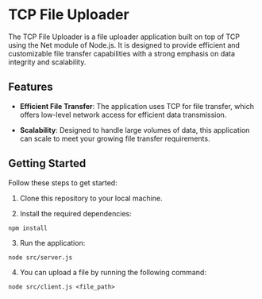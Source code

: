# TCP File Uploader

The TCP File Uploader is a file uploader application built on top of TCP using the Net module of Node.js. It is designed to provide efficient and customizable file transfer capabilities with a strong emphasis on data integrity and scalability.

## Features

- **Efficient File Transfer**: The application uses TCP for file transfer, which offers low-level network access for efficient data transmission.

- **Scalability**: Designed to handle large volumes of data, this application can scale to meet your growing file transfer requirements.

## Getting Started

Follow these steps to get started:

1. Clone this repository to your local machine.

2. Install the required dependencies:

```
npm install
```

3. Run the application:

```
node src/server.js
```

4. You can upload a file by running the following command:

```
node src/client.js <file_path>
```
